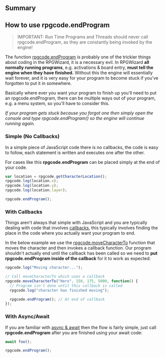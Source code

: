 ## Summary

## How to use rpgcode.endProgram

> IMPORTANT: Run Time Programs and Threads should never call rpgcode.endProgram, as they are constantly being invoked by the engine!

The function <a href="Program.html#endProgram" target="_blank">rpgcode.endProgram</a> is probably one of the trickier things about coding in the RPGWizard, it is a necessary evil. In RPGWizard **all normally running programs**, e.g. activations & board entry, **must tell the engine when they have finished.** Without this the engine will essentially wait forever, and it is very easy for your program to become stuck if you've forgotten to put it in somewhere.

Basically where ever you want your program to finish up you'll need to put an rpgcode.endProgram, there can be multiple ways out of your program, e.g. a menu system, so you'll have to consider this.

_If your program gets stuck because you forgot one then simply open the console and type rpgcode.endProgram() so the engine will continue running again._

### Simple (No Callbacks)
In a simple piece of JavaScript code there is no callbacks, the code is easy to follow, each statement is written and executes one after the other.

For cases like this **rpgcode.endProgram** can be placed simply at the end of your code.

```javascript
var location = rpgcode.getCharacterLocation();
rpgcode.log(location.x);
rpgcode.log(location.y);
rpgcode.log(location.layer);

rpgcode.endProgram();
```

### With Callbacks
Things aren't always that simple with JavaScript and you are typically dealing with code that involves <a href="https://developer.mozilla.org/en-US/docs/Glossary/Callback_function" target="_blank">callbacks</a>, this typically involves finding the place in the code where you actually want your program to end.

In the below example we use the <a href="Character.html#moveCharacterTo" target="_blank">rpgcode.moveCharacterTo</a> function that moves the character and then invokes a callback function. Our program shouldn't actually end until the callback has been called so we need to **put rpgcode.endProgram inside of the callback** for it to work as expected:

```javascript
rpgcode.log("Moving character...");

// Call moveCharacterTo which uses a callback
rpgcode.moveCharacterTo("Hero", 150, 175, 5000, function() {
  // Program isn't done until this callback is called
  rpgcode.log("character has finished moving");

  rpgcode.endProgram(); // At end of callback
});
```

### With Async/Await
If you are familiar with <a href="https://developer.mozilla.org/en-US/docs/Learn/JavaScript/Asynchronous/Async_await" target="_blank">async & await</a> then the flow is fairly simple, just call **rpgcode.endProgram** after you are finished using your await code:

```javascript
await foo();

rpgcode.endProgram();
```
